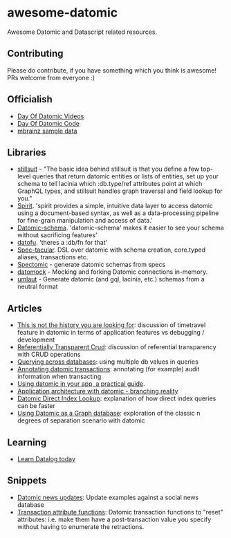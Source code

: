 # awesome-datomic
Awesome Datomic and Datascript related resources.

## Contributing

Please do contribute, if you have something which you think is awesome! PRs welcome from everyone :)

## Officialish

- [Day Of Datomic Videos](http://www.datomic.com/training.html)
- [Day Of Datomic Code](https://github.com/Datomic/day-of-datomic)
- [mbrainz sample data](https://github.com/Datomic/mbrainz-sample)

## Libraries

- [stillsuit](https://github.com/workframers/stillsuit) - "The basic idea behind stillsuit is that you define a few top-level queries that return datomic entities or lists of entities, set up your schema to tell lacinia which :db.type/ref attributes point at which GraphQL types, and stillsuit handles graph traversal and field lookup for you."
- [Spirit](https://github.com/zcaudate/spirit). 'spirit provides a simple, intuitive data layer to access datomic using a document-based syntax, as well as a data-processing pipeline for fine-grain manipulation and access of data.'
- [Datomic-schema](https://github.com/Yuppiechef/datomic-schema). 'datomic-schema' makes it easier to see your schema without sacrificing features'
- [datofu](https://github.com/vvvvalvalval/datofu). 'theres a :db/fn for that'
- [Spec-tacular](https://github.com/SparkFund/spec-tacular). DSL over datomic with schema creation, core.typed aliases, transactions etc.
- [Spectomic](https://github.com/Provisdom/spectomic) - generate datomic schemas from specs
- [datomock](https://github.com/vvvvalvalval/datomock) - Mocking and forking Datomic connections in-memory.
- [umlaut](https://github.com/workco/umlaut) - Generate datomic (and gql, lacinia, etc.) schemas from a neutral format

## Articles

- [This is not the history you are looking for](http://vvvvalvalval.github.io/posts/2017-07-08-Datomic-this-is-not-the-history-youre-looking-for.html): discussion of timetravel feature in datomic in terms of application features vs debugging / development
- [Referentially Transparent Crud](http://cjohansen.no/referentially-transparent-crud/): discussion of referential transparency with CRUD operations
- [Querying across databases](http://cjohansen.no/querying-across-datomic-databases/): using multiple db values in queries
- [Annotating datomic transactions](http://cjohansen.no/annotating-datomic-transactions/): annotating (for example) audit information when transacting
- [Using datomic in your app, a practical guide](https://vvvvalvalval.github.io/posts/2016-07-24-datomic-web-app-a-practical-guide.html).
- [Application architecture with datomic - branching reality](https://vvvvalvalval.github.io/posts/2016-01-03-architecture-datomic-branching-reality.html)
- [Datomic Direct Index Lookup](http://augustl.com/blog/2013/datomic_direct_index_lookup/): explanation of how direct index queries can be faster
- [Using Datomic as a Graph database](https://hashrocket.com/blog/posts/using-datomic-as-a-graph-database): exploration of the classic n degrees of separation scenario with datomic

## Learning

- [Learn Datalog today](http://www.learndatalogtoday.org/)

## Snippets

- [Datomic news updates](https://gist.github.com/stuarthalloway/2948756): Update examples against a social news database
- [Transaction attribute functions](https://gist.github.com/favila/8ce31de4b2cb04cf202687c6a8fa4c94): Datomic transaction functions to "reset" attributes: i.e. make them have a post-transaction value you specify without having to enumerate the retractions.
